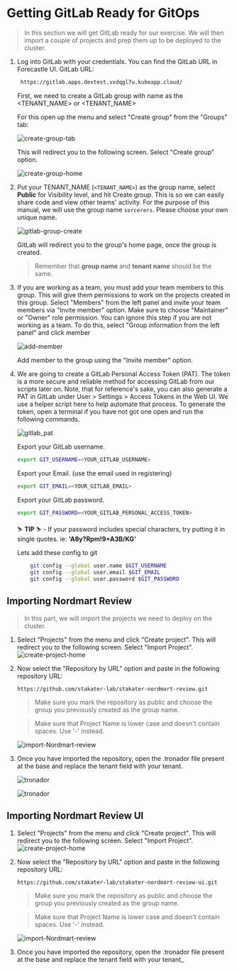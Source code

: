# Getting GitLab Ready for GitOps
> In this section we will get GitLab ready for our exercise. We will then import a couple of projects and prep them up to be deployed to the cluster.

1. Log into GitLab with your credentials. You can find the GitLab URL in Forecastle UI. GitLab URL:

    ```bash
     https://gitlab.apps.devtest.vxdqgl7u.kubeapp.cloud/
    ```


   First, we need to create a GitLab group with name as the <TENANT_NAME> or <TENANT_NAME>

   For this open up the menu and select "Create group" from the "Groups" tab:

   ![create-group-tab](images/create-group-tab.png)

   This will redirect you to the following screen. Select "Create group" option.

   ![create-group-home](images/create-group-home.png)

2. Put your TENANT_NAME (`<TENANT_NAME>`) as the group name, select **Public** for Visibility level, and hit Create group. This is so we can easily share code and view other teams' activity.
   For the purpose of this manual, we will use the group name `sorcerers`. Please choose your own unique name.

   ![gitlab-group-create](images/gitlab-group-create.png)

   GitLab will redirect you to the group's home page, once the group is created.

    > Remember that **group name** and **tenant name** should be the same. 


3. If you are working as a team, you must add your team members to this group. This will give them permissions to work on the projects created in this group. Select "Members" from the left panel and invite your team members via "Invite member" option. Make sure to choose "Maintainer" or "Owner" role permission. You can ignore this step if you are not working as a team.
   To do this, select "Group information from the left panel" and click member

   ![add-member](images/add-member.png)

   Add member to the group using the "Invite member" option.

4. We are going to create a GitLab Personal Access Token (PAT). The token is a more secure and reliable method for accessing GitLab from our scripts later on. Note, that for reference's sake, you can also generate a PAT in GitLab under User > Settings > Access Tokens in the Web UI. We use a helper script here to help automate that process. To generate the token, open a terminal if you have not got one open and run the following commands.

   ![gitlab_pat](images/gitlab_pat.png)

   Export your GitLab username.

    ```bash
    export GIT_USERNAME=<YOUR_GITLAB_USERNAME>
    ```
   Export your Email. (use the email used in registering)

    ```bash
    export GIT_EMAIL=<YOUR_GITLAB_EMAIL>
    ```

   Export your GitLab password.

    ```bash
    export GIT_PASSWORD=<YOUR_GITLAB_PERSONAL_ACCESS_TOKEN>
    ```

    <p class="tip">
    ⛷️ <b>TIP</b> ⛷️ - If your password includes special characters, try putting it in single quotes. ie: <strong>'A8y?Rpm!9+A3B/KG'</strong>
    </p>

    Lets add these config to git 
    ```bash
        git config --global user.name $GIT_USERNAME
        git config --global user.email $GIT_EMAIL
        git config --global user.password $GIT_PASSWORD
    ```

## Importing Nordmart Review
> In this part, we will import the projects we need to deploy on the cluster.

1. Select "Projects" from the menu and click "Create project". This will redirect you to the following screen. Select "Import Project".
   ![create-project-home](images/create-project-home.png)

2. Now select the "Repository by URL" option and paste in the following repository URL:
    ```
    https://github.com/stakater-lab/stakater-nordmart-review.git
    ```
   > Make sure you mark the repository as public and choose the group you previously created as the group name. 
    
   > Make sure that Project Name is lower case and doesn't contain spaces. Use '-' instead.  

   ![import-Nordmart-review](images/import-nordmart-review.png)

3. Once you have imported the repository, open the .tronador file present at the base and replace the tenant field with your tenant.

   ![tronador](images/tronador1.png)


   ![tronador](images/tronador2.png)


## Importing Nordmart Review UI 
1. Select "Projects" from the menu and click "Create project". This will redirect you to the following screen. Select "Import Project".
   ![create-project-home](images/create-project-home.png)

2. Now select the "Repository by URL" option and paste in the following repository URL:
    ```
    https://github.com/stakater-lab/stakater-nordmart-review-ui.git
    ```
   > Make sure you mark the repository as public and choose the group you previously created as the group name.
   
   > Make sure that Project Name is lower case and doesn't contain spaces. Use '-' instead.
    
    ![import-Nordmart-review](images/import-nordmart-review-ui.png)

3. Once you have imported the repository, open the .tronador file present at the base and replace the tenant field with your tenant_ 